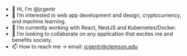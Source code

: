 - 👋 Hi, I’m @jcgentr
- 👀 I’m interested in web app development and design, cryptocurrency, and machine learning.
- 🌱 I’m currently working with React, NestJS and Kubernetes/Docker.
- 💞️ I’m looking to collaborate on any application that excites me and benefits society.
- 📫 How to reach me -> email: jcgentr@clemson.edu

<!---
jcgentr/jcgentr is a ✨ special ✨ repository because its `README.md` (this file) appears on your GitHub profile.
You can click the Preview link to take a look at your changes.
--->
